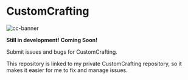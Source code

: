 # CustomCrafting

![cc-banner](https://www.spigotmc.org/attachments/customcrafting-banner-cropped-png.477975/)

**Still in development!**
**Coming Soon!**

Submit issues and bugs for CustomCrafting.

This repository is linked to my private CustomCrafting repository, so it makes it easier for me to fix and manage issues.

